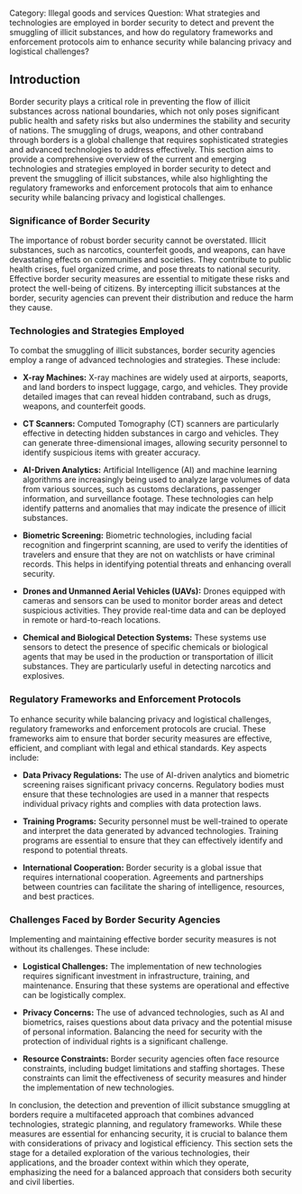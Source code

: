 Category: Illegal goods and services
Question: What strategies and technologies are employed in border security to detect and prevent the smuggling of illicit substances, and how do regulatory frameworks and enforcement protocols aim to enhance security while balancing privacy and logistical challenges?


## Introduction

Border security plays a critical role in preventing the flow of illicit substances across national boundaries, which not only poses significant public health and safety risks but also undermines the stability and security of nations. The smuggling of drugs, weapons, and other contraband through borders is a global challenge that requires sophisticated strategies and advanced technologies to address effectively. This section aims to provide a comprehensive overview of the current and emerging technologies and strategies employed in border security to detect and prevent the smuggling of illicit substances, while also highlighting the regulatory frameworks and enforcement protocols that aim to enhance security while balancing privacy and logistical challenges.

### Significance of Border Security

The importance of robust border security cannot be overstated. Illicit substances, such as narcotics, counterfeit goods, and weapons, can have devastating effects on communities and societies. They contribute to public health crises, fuel organized crime, and pose threats to national security. Effective border security measures are essential to mitigate these risks and protect the well-being of citizens. By intercepting illicit substances at the border, security agencies can prevent their distribution and reduce the harm they cause.

### Technologies and Strategies Employed

To combat the smuggling of illicit substances, border security agencies employ a range of advanced technologies and strategies. These include:

- **X-ray Machines:** X-ray machines are widely used at airports, seaports, and land borders to inspect luggage, cargo, and vehicles. They provide detailed images that can reveal hidden contraband, such as drugs, weapons, and counterfeit goods.

- **CT Scanners:** Computed Tomography (CT) scanners are particularly effective in detecting hidden substances in cargo and vehicles. They can generate three-dimensional images, allowing security personnel to identify suspicious items with greater accuracy.

- **AI-Driven Analytics:** Artificial Intelligence (AI) and machine learning algorithms are increasingly being used to analyze large volumes of data from various sources, such as customs declarations, passenger information, and surveillance footage. These technologies can help identify patterns and anomalies that may indicate the presence of illicit substances.

- **Biometric Screening:** Biometric technologies, including facial recognition and fingerprint scanning, are used to verify the identities of travelers and ensure that they are not on watchlists or have criminal records. This helps in identifying potential threats and enhancing overall security.

- **Drones and Unmanned Aerial Vehicles (UAVs):** Drones equipped with cameras and sensors can be used to monitor border areas and detect suspicious activities. They provide real-time data and can be deployed in remote or hard-to-reach locations.

- **Chemical and Biological Detection Systems:** These systems use sensors to detect the presence of specific chemicals or biological agents that may be used in the production or transportation of illicit substances. They are particularly useful in detecting narcotics and explosives.

### Regulatory Frameworks and Enforcement Protocols

To enhance security while balancing privacy and logistical challenges, regulatory frameworks and enforcement protocols are crucial. These frameworks aim to ensure that border security measures are effective, efficient, and compliant with legal and ethical standards. Key aspects include:

- **Data Privacy Regulations:** The use of AI-driven analytics and biometric screening raises significant privacy concerns. Regulatory bodies must ensure that these technologies are used in a manner that respects individual privacy rights and complies with data protection laws.

- **Training Programs:** Security personnel must be well-trained to operate and interpret the data generated by advanced technologies. Training programs are essential to ensure that they can effectively identify and respond to potential threats.

- **International Cooperation:** Border security is a global issue that requires international cooperation. Agreements and partnerships between countries can facilitate the sharing of intelligence, resources, and best practices.

### Challenges Faced by Border Security Agencies

Implementing and maintaining effective border security measures is not without its challenges. These include:

- **Logistical Challenges:** The implementation of new technologies requires significant investment in infrastructure, training, and maintenance. Ensuring that these systems are operational and effective can be logistically complex.

- **Privacy Concerns:** The use of advanced technologies, such as AI and biometrics, raises questions about data privacy and the potential misuse of personal information. Balancing the need for security with the protection of individual rights is a significant challenge.

- **Resource Constraints:** Border security agencies often face resource constraints, including budget limitations and staffing shortages. These constraints can limit the effectiveness of security measures and hinder the implementation of new technologies.

In conclusion, the detection and prevention of illicit substance smuggling at borders require a multifaceted approach that combines advanced technologies, strategic planning, and regulatory frameworks. While these measures are essential for enhancing security, it is crucial to balance them with considerations of privacy and logistical efficiency. This section sets the stage for a detailed exploration of the various technologies, their applications, and the broader context within which they operate, emphasizing the need for a balanced approach that considers both security and civil liberties.

